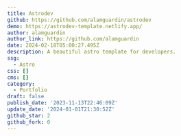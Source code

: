 ```yaml
---
title: Astrodev
github: https://github.com/alamguardin/astrodev
demo: https://astrodev-template.netlify.app/
author: alamguardin
author_link: https://github.com/alamguardin
date: 2024-02-18T05:00:27.495Z
description: A beautiful astro template for developers.
ssg:
  - Astro
css: []
cms: []
category:
  - Portfolio
draft: false
publish_date: '2023-11-13T22:46:09Z'
update_date: '2024-01-01T21:30:52Z'
github_star: 2
github_fork: 0
---
```

